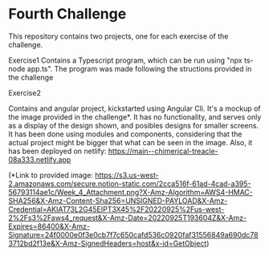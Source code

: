 # Fourth Challenge

This repository contains two projects, one for each exercise of the challenge.

Exercise1 
Contains a Typescript program, which can be run using "npx ts-node app.ts". The program was made following the structions provided in the challenge

Exercise2

Contains and angular project, kickstarted using Angular Cli. It's a mockup of the image provided in the challenge*. It has no functionality, and serves only as a display of the design shown, and posibles designs for smaller screens.
It has been done using modules and components, considering that the actual project might be bigger that what can be seen in the image.
Also, it has been deployed on netlify: https://main--chimerical-treacle-08a333.netlify.app

(*Link to provided image: https://s3.us-west-2.amazonaws.com/secure.notion-static.com/2cca516f-61ad-4cad-a395-56793114ae1c/Week_4_Attachment.png?X-Amz-Algorithm=AWS4-HMAC-SHA256&X-Amz-Content-Sha256=UNSIGNED-PAYLOAD&X-Amz-Credential=AKIAT73L2G45EIPT3X45%2F20220925%2Fus-west-2%2Fs3%2Faws4_request&X-Amz-Date=20220925T193604Z&X-Amz-Expires=86400&X-Amz-Signature=24f0000e0f3e0cb7f7c650cafd536c0920faf31556849a690dc783712bd2f13e&X-Amz-SignedHeaders=host&x-id=GetObject)

